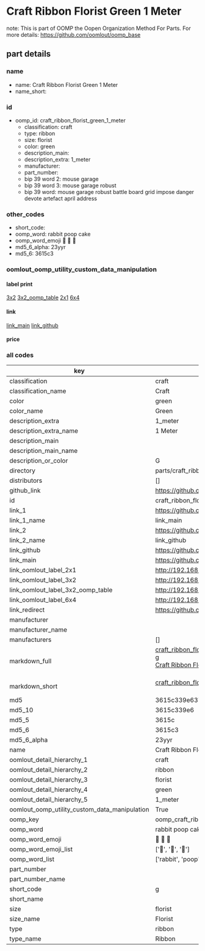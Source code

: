 # Craft Ribbon Florist Green 1 Meter  

note: This is part of OOMP the Oopen Organization Method For Parts. For more details: https://github.com/oomlout/oomp_base

##  part details
  







### name
* name: Craft Ribbon Florist Green 1 Meter
* name_short: 
### id
* oomp_id: craft_ribbon_florist_green_1_meter
  * classification: craft
  * type: ribbon
  * size: florist
  * color: green
  * description_main: 
  * description_extra: 1_meter
  * manufacturer: 
  * part_number: 
  * bip 39 word 2: mouse garage
  * bip 39 word 3: mouse garage robust
  * bip 39 word: mouse garage robust battle board grid impose danger devote artefact april address

### other_codes
* short_code: 
* oomp_word: rabbit poop cake
* oomp_word_emoji :rabbit: :poop: :cake:
* md5_6_alpha: 23yyr
* md5_6: 3615c3






### oomlout_oomp_utility_custom_data_manipulation
#### label print
[3x2](http://192.168.1.245:1112/?label=oomp%2023yyr)
[3x2_oomp_table](http://192.168.1.108:1112/?label=oomp%2023yyr)
[2x1](http://192.168.1.242:1112/?label=oomp%2023yyr)
[6x4](http://192.168.1.55:1112/?label=oomp%2023yyr)    

#### link

[link_main](https://github.com/oomlout/oomlout_oomp_version_1_messy/tree/main/parts/craft_ribbon_florist_green_1_meter) [link_github](https://github.com/oomlout/oomlout_oomp_version_1_messy/tree/main/parts/craft_ribbon_florist_green_1_meter)                             

#### price







### all codes 
| key | value |  
| --- | --- |  
| classification | craft |  
| classification_name | Craft |  
| color | green |  
| color_name | Green |  
| description_extra | 1_meter |  
| description_extra_name | 1 Meter |  
| description_main |  |  
| description_main_name |  |  
| description_or_color | G  |  
| directory | parts/craft_ribbon_florist_green_1_meter |  
| distributors | [] |  
| github_link | https://github.com/oomlout/oomlout_oomp_part_src/tree/main/parts/craft_ribbon_florist_green_1_meter |  
| id | craft_ribbon_florist_green_1_meter |  
| link_1 | https://github.com/oomlout/oomlout_oomp_version_1_messy/tree/main/parts/craft_ribbon_florist_green_1_meter |  
| link_1_name | link_main |  
| link_2 | https://github.com/oomlout/oomlout_oomp_version_1_messy/tree/main/parts/craft_ribbon_florist_green_1_meter |  
| link_2_name | link_github |  
| link_github | https://github.com/oomlout/oomlout_oomp_version_1_messy/tree/main/parts/craft_ribbon_florist_green_1_meter |  
| link_main | https://github.com/oomlout/oomlout_oomp_version_1_messy/tree/main/parts/craft_ribbon_florist_green_1_meter |  
| link_oomlout_label_2x1 | http://192.168.1.242:1112/?label=oomp%2023yyr |  
| link_oomlout_label_3x2 | http://192.168.1.245:1112/?label=oomp%2023yyr |  
| link_oomlout_label_3x2_oomp_table | http://192.168.1.108:1112/?label=oomp%2023yyr |  
| link_oomlout_label_6x4 | http://192.168.1.55:1112/?label=oomp%2023yyr |  
| link_redirect | https://github.com/oomlout/oomlout_oomp_version_1_messy/tree/main/parts/craft_ribbon_florist_green_1_meter |  
| manufacturer |  |  
| manufacturer_name |  |  
| manufacturers | [] |  
| markdown_full | [craft_ribbon_florist_green_1_meter](none)<br>[g](none)<br>[Craft Ribbon Florist Green 1 Meter](none)<br><br> |  
| markdown_short | [craft_ribbon_florist_green_1_meter](none)<br><br> |  
| md5 | 3615c339e6376e3d998c51357697dc85 |  
| md5_10 | 3615c339e6 |  
| md5_5 | 3615c |  
| md5_6 | 3615c3 |  
| md5_6_alpha | 23yyr |  
| name | Craft Ribbon Florist Green 1 Meter |  
| oomlout_detail_hierarchy_1 | craft |  
| oomlout_detail_hierarchy_2 | ribbon |  
| oomlout_detail_hierarchy_3 | florist |  
| oomlout_detail_hierarchy_4 | green |  
| oomlout_detail_hierarchy_5 | 1_meter |  
| oomlout_oomp_utility_custom_data_manipulation | True |  
| oomp_key | oomp_craft_ribbon_florist_green_1_meter |  
| oomp_word | rabbit poop cake |  
| oomp_word_emoji | :rabbit: :poop: :cake: |  
| oomp_word_emoji_list | [':rabbit:', ':poop:', ':cake:'] |  
| oomp_word_list | ['rabbit', 'poop', 'cake'] |  
| part_number |  |  
| part_number_name |  |  
| short_code | g |  
| short_name |  |  
| size | florist |  
| size_name | Florist |  
| type | ribbon |  
| type_name | Ribbon |  
